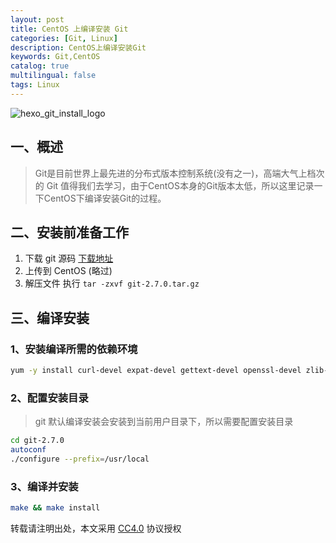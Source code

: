 ```yaml
---
layout: post
title: CentOS 上编译安装 Git
categories: [Git, Linux]
description: CentOS上编译安装Git
keywords: Git,CentOS
catalog: true
multilingual: false
tags: Linux
---
```


![hexo_git_install_logo](https://mritd.b0.upaiyun.com/markdown/hexo_git_install_logo.png)

## 一、概述

> Git是目前世界上最先进的分布式版本控制系统(没有之一)，高端大气上档次的 Git 值得我们去学习，由于CentOS本身的Git版本太低，所以这里记录一下CentOS下编译安装Git的过程。

<!--more-->

## 二、安装前准备工作

1. 下载 git 源码 [下载地址](https://github.com/git/git/releases)
2. 上传到 CentOS (略过)
3. 解压文件 执行 `tar -zxvf git-2.7.0.tar.gz`

## 三、编译安装

### 1、安装编译所需的依赖环境

``` sh
yum -y install curl-devel expat-devel gettext-devel openssl-devel zlib-devel perl-ExtUtils-MakeMaker
```

### 2、配置安装目录

> git 默认编译安装会安装到当前用户目录下，所以需要配置安装目录

``` sh
cd git-2.7.0
autoconf
./configure --prefix=/usr/local
```

### 3、编译并安装

``` sh
make && make install
```
转载请注明出处，本文采用 [CC4.0](http://creativecommons.org/licenses/by-nc-nd/4.0/) 协议授权
